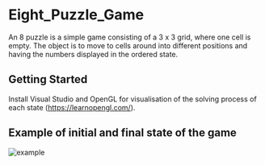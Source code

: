# Eight_Puzzle_Game

An 8 puzzle is a simple game consisting of a 3 x 3 grid, where one cell is empty. 
The object is to move to cells around into different positions and having the numbers displayed in the ordered state. 

## Getting Started

Install Visual Studio and OpenGL for visualisation of the solving process of each state (https://learnopengl.com/). 

## Example of initial and final state of the game

![example](https://cdn1.imggmi.com/uploads/2018/9/10/281be6724b6c25b004f13f8cce7006ed-full.png)
